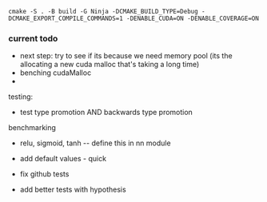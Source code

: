 `cmake -S . -B build -G Ninja -DCMAKE_BUILD_TYPE=Debug -DCMAKE_EXPORT_COMPILE_COMMANDS=1 -DENABLE_CUDA=ON -DENABLE_COVERAGE=ON`

### current todo

- next step: try to see if its because we need memory pool (its the allocating a new cuda malloc that's taking a long time)
- benching cudaMalloc
- 

testing: 
- test type promotion AND backwards type promotion

benchmarking
<!-- - make regular binary operations different from broadcasting operations (see if it's speedup) -->
- relu, sigmoid, tanh -- define this in nn module
- add default values - quick

- fix github tests
- add better tests with hypothesis

